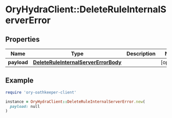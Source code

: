 # OryHydraClient::DeleteRuleInternalServerError

## Properties

| Name | Type | Description | Notes |
| ---- | ---- | ----------- | ----- |
| **payload** | [**DeleteRuleInternalServerErrorBody**](DeleteRuleInternalServerErrorBody.md) |  | [optional] |

## Example

```ruby
require 'ory-oathkeeper-client'

instance = OryHydraClient::DeleteRuleInternalServerError.new(
  payload: null
)
```

